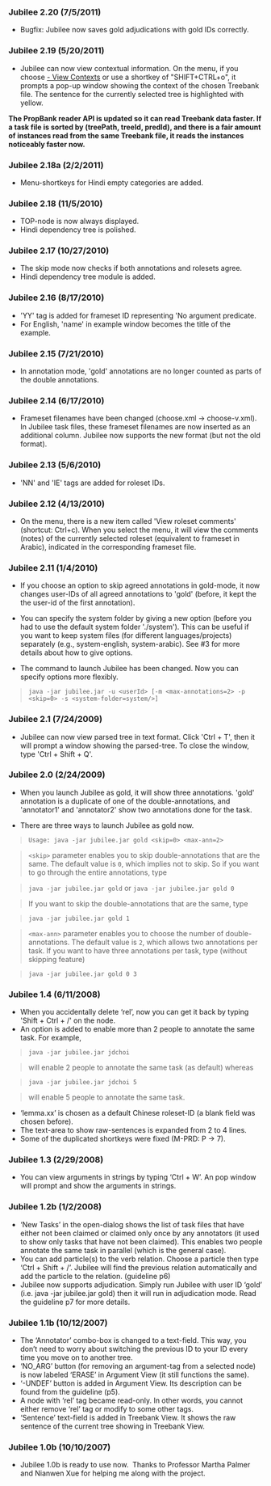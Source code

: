 ### Jubilee 2.20 (7/5/2011) ###
  * Bugfix: Jubilee now saves gold adjudications with gold IDs correctly.

### Jubilee 2.19 (5/20/2011) ###
  * Jubilee can now view contextual information.  On the menu, if you choose [- View Contexts](Treebank.md) or use a shortkey of "SHIFT+CTRL+o", it prompts a pop-up window showing the context of the chosen Treebank file.  The sentence for the currently selected tree is highlighted with yellow.

**The PropBank reader API is updated so it can read Treebank data faster.  If a task file is sorted by (treePath, treeId, predId), and there is a fair amount of instances read from the same Treebank file, it reads the instances noticeably faster now.**

### Jubilee 2.18a (2/2/2011) ###
  * Menu-shortkeys for Hindi empty categories are added.

### Jubilee 2.18 (11/5/2010) ###

  * TOP-node is now always displayed.
  * Hindi dependency tree is polished.

### Jubilee 2.17 (10/27/2010) ###

  * The skip mode now checks if both annotations and rolesets agree.
  * Hindi dependency tree module is added.

### Jubilee 2.16 (8/17/2010) ###

  * 'YY' tag is added for frameset ID representing 'No argument predicate.
  * For English, 'name' in example window becomes the title of the example.

### Jubilee 2.15 (7/21/2010) ###

  * In annotation mode, 'gold' annotations are no longer counted as parts of the double annotations.

### Jubilee 2.14 (6/17/2010) ###

  * Frameset filenames have been changed (choose.xml -> choose-v.xml).  In Jubilee task files, these frameset filenames are now inserted as an additional column.  Jubilee now supports the new format (but not the old format).

### Jubilee 2.13 (5/6/2010) ###

  * 'NN' and 'IE' tags are added for roleset IDs.

### Jubilee 2.12 (4/13/2010) ###

  * On the menu, there is a new item called 'View roleset comments' (shortcut: Ctrl+c).  When you select the menu, it will view the comments (notes) of the currently selected roleset (equivalent to frameset in Arabic), indicated in the corresponding frameset file.


### Jubilee 2.11 (1/4/2010) ###

  * If you choose an option to skip agreed annotations in gold-mode, it now changes user-IDs of all agreed annotations to 'gold' (before, it kept the the user-id of the first annotation).

  * You can specify the system folder by giving a new option (before you had to use the default system folder './system').  This can be useful if you want to keep system files (for different languages/projects) separately (e.g., system-english, system-arabic).  See #3 for more details about how to give options.

  * The command to launch Jubilee has been changed.  Now you can specify options more flexibly.

> `java -jar jubilee.jar -u <userId> [-m <max-annotations=2> -p <skip=0> -s <system-folder=system/>]`


### Jubilee 2.1 (7/24/2009) ###

  * Jubilee can now view parsed tree in text format.  Click 'Ctrl + T', then it will prompt a window showing the parsed-tree.  To close the window, type 'Ctrl + Shift + Q'.


### Jubilee 2.0 (2/24/2009) ###

  * When you launch Jubilee as gold, it will show three annotations.  'gold' annotation is a duplicate of one of the double-annotations, and 'annotator1' and 'annotator2' show two annotations done for the task.

  * There are three ways to launch Jubilee as gold now.

> `Usage: java -jar jubilee.jar gold <skip=0> <max-ann=2>`

> `<skip>` parameter enables you to skip double-annotations that are the same.  The default value is `0`, which implies not to skip.  So if you want to go through the entire annotations, type

> `java -jar jubilee.jar gold` or
> `java -jar jubilee.jar gold 0`

> If you want to skip the double-annotations that are the same, type

> `java -jar jubilee.jar gold 1`

> `<max-ann>` parameter enables you to choose the number of double-annotations.  The default value is `2`, which allows two annotations per task.  If you want to have three annotations per task, type (without skipping feature)

> `java -jar jubilee.jar gold 0 3`


### Jubilee 1.4 (6/11/2008) ###

  * When you accidentally delete ‘rel’, now you can get it back by typing 'Shift + Ctrl + /' on the node.
  * An option is added to enable more than 2 people to annotate the same task.  For example,

> `java -jar jubilee.jar jdchoi`

> will enable 2 people to annotate the same task (as default) whereas

> `java -jar jubilee.jar jdchoi 5`

> will enable 5 people to annotate the same task.
  * ‘lemma.xx’ is chosen as a default Chinese roleset-ID (a blank field was chosen before).
  * The text-area to show raw-sentences is expanded from 2 to 4 lines.
  * Some of the duplicated shortkeys were fixed (M-PRD: P -> 7).


### Jubilee 1.3 (2/29/2008) ###

  * You can view arguments in strings by typing ‘Ctrl + W’.  An pop window will prompt and show the arguments in strings.


### Jubilee 1.2b (1/2/2008) ###

  * ‘New Tasks’ in the open-dialog shows the list of task files that have either not been claimed or claimed only once by any annotators (it used to show only tasks that have not been claimed).  This enables two people annotate the same task in parallel (which is the general case).
  * You can add particle(s) to the verb relation.  Choose a particle then type ‘Ctrl + Shift + /’.  Jubilee will find the previous relation automatically and add the particle to the relation. (guideline p6)
  * Jubilee now supports adjudication.  Simply run Jubilee with user ID ‘gold’ (i.e. java -jar jubilee.jar gold) then it will run in adjudication mode.  Read the guideline p7 for more details.


### Jubilee 1.1b (10/12/2007) ###

  * The ‘Annotator’ combo-box is changed to a text-field.  This way, you don’t need to worry about switching the previous ID to your ID every time you move on to another tree.
  * ‘NO\_ARG’ button (for removing an argument-tag from a selected node) is now labeled ‘ERASE’ in Argument View (it still functions the same).
  * ‘-UNDEF’ button is added in Argument View.  Its description can be found from the guideline (p5).
  * A node with ‘rel’ tag became read-only.  In other words, you cannot either remove ‘rel’ tag or modify to some other tags.
  * ‘Sentence’ text-field is added in Treebank View.  It shows the raw sentence of the current tree showing in Treebank View.


### Jubilee 1.0b (10/10/2007) ###

  * Jubilee 1.0b is ready to use now.  Thanks to Professor Martha Palmer and Nianwen Xue for helping me along with the project.